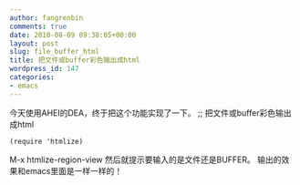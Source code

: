 ```yaml
---
author: fangrenbin
comments: true
date: 2010-08-09 09:38:05+00:00
layout: post
slug: file_buffer_html
title: 把文件或buffer彩色输出成html
wordpress_id: 147
categories:
- emacs
---
```


今天使用AHEI的DEA，终于把这个功能实现了一下。
;; 把文件或buffer彩色输出成html

    
    
    (require 'htmlize)


M-x htmlize-region-view 
然后就提示要输入的是文件还是BUFFER。
输出的效果和emacs里面是一样一样的！
